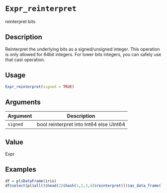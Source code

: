 # `Expr_reinterpret`

reinterpret bits


## Description

Reinterpret the underlying bits as a signed/unsigned integer.
 This operation is only allowed for 64bit integers. For lower bits integers,
 you can safely use that cast operation.


## Usage

```r
Expr_reinterpret(signed = TRUE)
```


## Arguments

Argument      |Description
------------- |----------------
`signed`     |     bool reinterpret into Int64 else UInt64


## Value

Expr


## Examples

```r
df = pl$DataFrame(iris)
df$select(pl$all()$head(2)$hash(1,2,3,4)$reinterpret())$as_data_frame()
```


